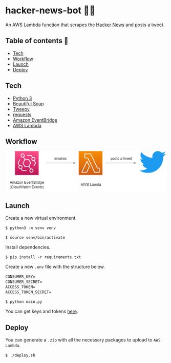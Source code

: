 # hacker-news-bot 👩‍💻

An AWS Lambda function that scrapes the [Hacker News](https://news.ycombinator.com/) and posts a tweet.

## Table of contents 📕
- [Tech](#tech)
- [Workflow](#workflow)
- [Launch](#launch)
- [Deploy](#deploy)


## Tech
- [Python 3]()
- [Beautiful Soup](https://www.crummy.com/software/BeautifulSoup/bs4/doc/)
- [Tweepy](https://docs.tweepy.org/en/stable/)
- [requests](https://pypi.org/project/requests/)
- [Amazon EventBridge](https://aws.amazon.com/eventbridge/)
- [AWS Lambda](https://aws.amazon.com/lambda/)

## Workflow 
![workflow-image](/assets/workflow.png)


## Launch

Create a new virtual environment.
```
$ python3 -m venv venv
```

```
$ source venv/bin/activate
```

Install dependencies.
```
$ pip install -r requirements.txt
```

Create a new `.env` file with the structure below.
```
CONSUMER_KEY=
CONSUMER_SECRET=
ACCESS_TOKEN=
ACCESS_TOKEN_SECRET=
```

```
$ python main.py
```


You can get keys and tokens [here](https://developer.twitter.com/en/portal/dashboard).

## Deploy

You can generate a `.zip` with all the necessary packages to upload to `AWS Lambda`.

```
$ ./deploy.sh
```